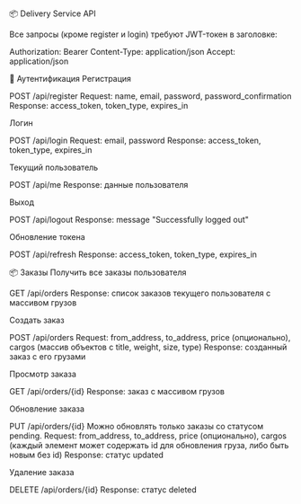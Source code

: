 📦 Delivery Service API

Все запросы (кроме register и login) требуют JWT-токен в заголовке:

Authorization: Bearer <token>
Content-Type: application/json
Accept: application/json

🔐 Аутентификация
Регистрация

POST /api/register
Request: name, email, password, password_confirmation
Response: access_token, token_type, expires_in

Логин

POST /api/login
Request: email, password
Response: access_token, token_type, expires_in

Текущий пользователь

POST /api/me
Response: данные пользователя

Выход

POST /api/logout
Response: message "Successfully logged out"

Обновление токена

POST /api/refresh
Response: access_token, token_type, expires_in

📦 Заказы
Получить все заказы пользователя

GET /api/orders
Response: список заказов текущего пользователя с массивом грузов

Создать заказ

POST /api/orders
Request: from_address, to_address, price (опционально), cargos (массив объектов с title, weight, size, type)
Response: созданный заказ с его грузами

Просмотр заказа

GET /api/orders/{id}
Response: заказ с массивом грузов

Обновление заказа

PUT /api/orders/{id}
Можно обновлять только заказы со статусом pending.
Request: from_address, to_address, price (опционально), cargos (каждый элемент может содержать id для обновления груза, либо быть новым без id)
Response: статус updated

Удаление заказа

DELETE /api/orders/{id}
Response: статус deleted
